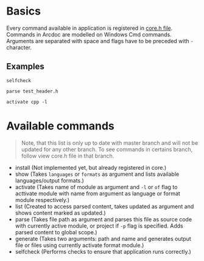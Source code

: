 # Basics
Every command available in application is registered in [core.h file](include/core.h.md). Commands in Arcdoc are modelled on Windows Cmd commands.
Arguments are separated with space and flags have to be preceded with `-` character.
## Examples
```
selfcheck

parse test_header.h

activate cpp -l
```
# Available commands
> Note, that  this list is only up to date with master branch and will not be updated for any other branch. 
To see commands in certains branch, follow view core.h file in that branch.

- install (Not implemented yet, but already registered in core.)
- show (Takes `languages` or `formats` as argument and lists available languages/output formats.)
- activate (Takes name of module as argument and `-l` or `of` flag to acttivate module with name from argument as language or format module respectively.)
- list (Created to access parsed content, takes updated as argument and shows content marked as updated.)
- parse (Takes file path as argument and parses this file as source code with currently active module, or project if `-p` flag is specified. Adds parsed content to global scope.)
- generate (Takes two arguments: path and name and generates output file or files using currently activate format module.)
- selfcheck (Performs checks to ensure that application runs correctly.)
